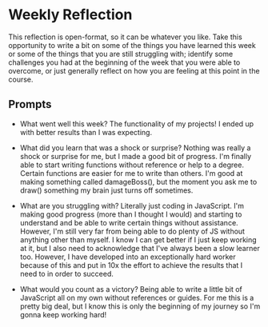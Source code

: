 # Weekly Reflection
This reflection is open-format, so it can be whatever you like. Take this opportunity to write a bit on some of the things you have learned this week or some of the things that you are still struggling with; identify some challenges you had at the beginning of the week that you were able to overcome, or just generally reflect on how you are feeling at this point in the course.

## Prompts
- What went well this week?
The functionality of my projects! I ended up with better results than I was expecting.

- What did you learn that was a shock or surprise?
Nothing was really a shock or surprise for me, but I made a good bit of progress. I'm finally able to start writing functions without reference or help to a degree. Certain functions are easier for me to write than others. I'm good at making something called damageBoss(), but the moment you ask me to draw() something my brain just turns off sometimes.

- What are you struggling with?
Literally just coding in JavaScript. I'm making good progress (more than I thought I would) and starting to understand and be able to write certain things without assistance. However, I'm still very far from being able to do plenty of JS without anything other than myself. I know I can get better if I just keep working at it, but I also need to acknowledge that I've always been a slow learner too. However, I have developed into an exceptionally hard worker because of this and put in 10x the effort to achieve the results that I need to in order to succeed.

- What would you count as a victory?
Being able to write a little bit of JavaScript all on my own without references or guides. For me this is a pretty big deal, but I know this is only the beginning of my journey so I'm gonna keep working hard!